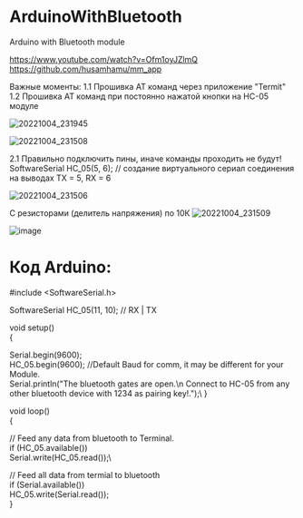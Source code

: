 # ArduinoWithBluetooth
Arduino with Bluetooth module

https://www.youtube.com/watch?v=Ofm1oyJZlmQ
https://github.com/husamhamu/mm_app



Важные моменты:
1.1 Прошивка АТ команд через приложение "Termit"
1.2 Прошивка АТ команд при постоянно нажатой кнопки на HC-05 модуле

![20221004_231945](https://user-images.githubusercontent.com/28355711/194031419-cbbb14bd-3319-4d73-bef4-69d7200b4fba.jpg)

![20221004_231508](https://user-images.githubusercontent.com/28355711/194030619-c69bb85b-3a73-46d6-8258-110492d69539.png)


2.1 Правильно подключить пины, иначе команды проходить не будут!
SoftwareSerial HC_05(5, 6); // создание виртуального сериал соединения на выводах TX = 5, RX = 6

![20221004_231506](https://user-images.githubusercontent.com/28355711/194031222-bc9ded63-bb84-4679-9eb2-fbc4c89bd45b.jpg)

С резисторами (делитель напряжения) по 10К
![20221004_231509](https://user-images.githubusercontent.com/28355711/194032432-f93b63e9-c294-4716-b077-ba7c58ecbc1b.png)

![image](https://user-images.githubusercontent.com/28355711/194367234-201b2115-dc5b-4041-b84e-069a055e791e.png)

# Код Arduino:
 
\#include <SoftwareSerial.h>

SoftwareSerial HC_05(11, 10); // RX | TX

void setup()\
 {
 
  Serial.begin(9600);\
  HC_05.begin(9600);  //Default Baud for comm, it may be different for your Module.\
  Serial.println("The bluetooth gates are open.\n Connect to HC-05 from any other bluetooth device with 1234 as pairing key!.");\ 
}
 
void loop()\
{
 
  // Feed any data from bluetooth to Terminal.\
  if (HC_05.available())\
    Serial.write(HC_05.read());\
 
  // Feed all data from termial to bluetooth\
  if (Serial.available())\
    HC_05.write(Serial.read());\
}
